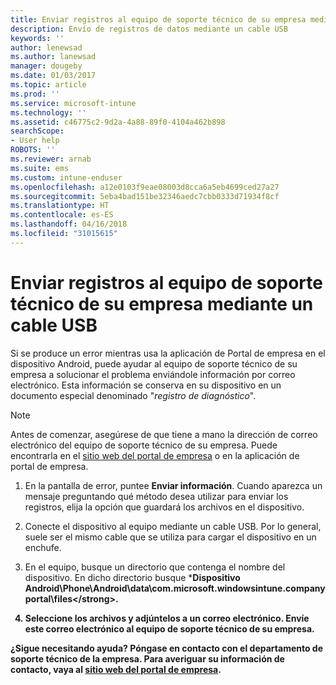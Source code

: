 ```yaml
---
title: Enviar registros al equipo de soporte técnico de su empresa mediante un cable USB | Microsoft Docs
description: Envío de registros de datos mediante un cable USB
keywords: ''
author: lenewsad
ms.author: lanewsad
manager: dougeby
ms.date: 01/03/2017
ms.topic: article
ms.prod: ''
ms.service: microsoft-intune
ms.technology: ''
ms.assetid: c46775c2-9d2a-4a88-89f0-4104a462b898
searchScope:
- User help
ROBOTS: ''
ms.reviewer: arnab
ms.suite: ems
ms.custom: intune-enduser
ms.openlocfilehash: a12e0103f9eae08003d8cca6a5eb4699ced27a27
ms.sourcegitcommit: 5eba4bad151be32346aedc7cbb0333d71934f8cf
ms.translationtype: HT
ms.contentlocale: es-ES
ms.lasthandoff: 04/16/2018
ms.locfileid: "31015615"
---
```

# <a name="send-logs-to-your-company-support-using-a-usb-cable"></a>Enviar registros al equipo de soporte técnico de su empresa mediante un cable USB

Si se produce un error mientras usa la aplicación de Portal de empresa en el dispositivo Android, puede ayudar al equipo de soporte técnico de su empresa a solucionar el problema enviándole información por correo electrónico. Esta información se conserva en su dispositivo en un documento especial denominado "_registro de diagnóstico_".

> [!Note]
> Antes de comenzar, asegúrese de que tiene a mano la dirección de correo electrónico del equipo de soporte técnico de su empresa. Puede encontrarla en el [sitio web del portal de empresa](https://portal.manage.microsoft.com#HelpDeskDialog) o en la aplicación de portal de empresa.

1. En la pantalla de error, puntee **Enviar información**. Cuando aparezca un mensaje preguntando qué método desea utilizar para enviar los registros, elija la opción que guardará los archivos en el dispositivo.

2. Conecte el dispositivo al equipo mediante un cable USB. Por lo general, suele ser el mismo cable que se utiliza para cargar el dispositivo en un enchufe.

3. En el equipo, busque un directorio que contenga el nombre del dispositivo. En dicho directorio busque *<strong>Dispositivo Android\Phone\Android\data\com.microsoft.windowsintune.companyportal\files\</strong>.

4. Seleccione los archivos y adjúntelos a un correo electrónico. Envíe este correo electrónico al equipo de soporte técnico de su empresa.

¿Sigue necesitando ayuda? Póngase en contacto con el departamento de soporte técnico de la empresa. Para averiguar su información de contacto, vaya al [sitio web del portal de empresa](https://portal.manage.microsoft.com#HelpDeskDialog).
